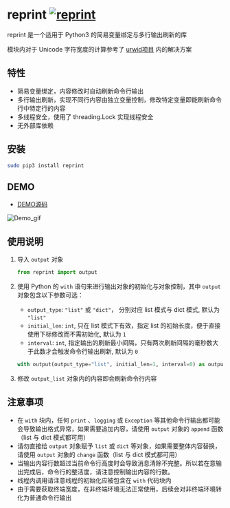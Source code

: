 # reprint [![reprint](https://img.shields.io/pypi/v/reprint.svg)](https://pypi.python.org/pypi/reprint)

reprint 是一个适用于 Python3 的简易变量绑定与多行输出刷新的库

模块内对于 Unicode 字符宽度的计算参考了 [urwid项目](https://github.com/urwid/urwid/blob/master/urwid/old_str_util.py) 内的解决方案

## 特性
+ 简易变量绑定，内容修改时自动刷新命令行输出
+ 多行输出刷新，实现不同行内容由独立变量控制，修改特定变量即能刷新命令行中特定行的内容
+ 多线程安全，使用了 threading.Lock 实现线程安全
+ 无外部库依赖

## 安装

```sh
sudo pip3 install reprint
```

## DEMO

+ [DEMO源码](https://github.com/Yinzo/reprint/blob/master/demo/horse_race.py)

![Demo_gif](https://raw.githubusercontent.com/yinzo/reprint/master/demo/images/horse_race_demo.gif)

## 使用说明

1. 导入 `output` 对象

	```python
	from reprint import output
	```
2. 使用 Python 的 `with` 语句来进行输出对象的初始化与对象控制，其中 `output` 对象包含以下参数可选：
    + `output_type`: `"list"` 或 `"dict"`， 分别对应 list 模式与 dict 模式, 默认为 `"list"`
    + `initial_len`: `int`, 只在 list 模式下有效，指定 list 的初始长度，便于直接使用下标修改而不需初始化, 默认为 `1`
    + `interval`: `int`, 指定输出的刷新最小间隔，只有两次刷新间隔的毫秒数大于此数才会触发命令行输出刷新, 默认为 `0`

	```python
	with output(output_type="list", initial_len=1, interval=0) as output_list:
	```

3. 修改 `output_list` 对象内的内容即会刷新命令行内容

## 注意事项
+ 在 `with` 块内，任何 `print` 、`logging` 或 `Exception` 等其他命令行输出都可能会导致输出格式异常，如果需要追加内容，请使用 `output` 对象的 `append` 函数（list 与 dict 模式都可用）
+ 请勿直接给 `output` 对象赋予 `list` 或 `dict` 等对象，如果需要整体内容替换，请使用 `output` 对象的 `change` 函数（list 与 dict 模式都可用）
+ 当输出内容行数超过当前命令行高度时会导致消息清除不完整。所以若在意输出完成后，命令行的整洁度，请注意控制输出内容的行数。
+ 线程内调用请注意线程的初始化应被包含在 `with` 代码块内
+ 由于需要获取终端宽度，在非终端环境无法正常使用，后续会对非终端环境转化为普通命令行输出

